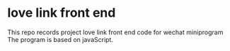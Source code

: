 # love link front end
This repo records project love link front end code for wechat miniprogram <br/>
The program is based on javaScript.
